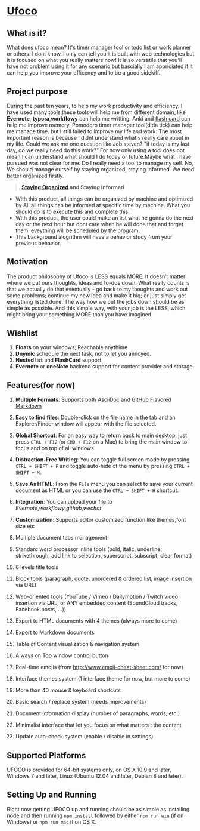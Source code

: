 # [Ufoco](img/ufoco.png)

## What is it?

What does ufoco mean? It's timer manager tool or todo list or work planner or others. I dont know. I only can tell you it is built with web technologies but it is focused on what you really matters now! It is so versatile that you'll have not problem using it for any scenario,but bascially I am appriciated if it can help you improve your efficency and to be a good sidekiff.

## Project purpose

During the past ten years, to help my work productivity and efficiency. I have used many tools,these tools will help me from different domain, like **Evernote**, **typora**,**workflowy** can help me writting. Anki and [flash card](https://www.jackkinsella.ie/articles/janki-method) can help me improve memory. Pomodoro timer manager tool(dida tick) can help me manage time. but I still failed to improve my life and work. The most important reason is because I didnt understand what's really care about in my life. Could we ask me one question like Job steven? "if today is my last day, do we really need do this work?".For now only using a tool does not mean I can understand what should I do today or future.Maybe what I have pursued was not clear for me. Do I really need a tool to manage my self. No, We should manage ourself by staying organized, staying informed. We need better organized firstly.

> **[Staying Organized](https://www.wikihow.com/Stay-Organized) and Staying informed**

- With this product, all things can be organized by machine and optimized by AI. all things can be informed at specific time by machine. What you should do is to execute this and complete this.
- With this product, the user could make an list what he gonna do the next day or the next hour but dont care when he will done that and forget them. eveything will be scheduled by the program.
- This background alogrithm will have a behavior study from your previous behavior.

## Motivation

The product philosophy of Ufoco is LESS equals MORE. It doesn’t matter where we put ours thoughts, ideas and to-dos down. What really counts is that we actually do that eventually - go back to my thoughts and work out some problems; continue my new idea and make it big; or just simply get everything listed done. The way how we put the jobs down should be as simple as possible. And this simple way, with your job is the LESS, which might bring your something MORE than you have imagined.

## Wishlist

1.  **Floats** on your windows, Reachable anythime
2.  **Dnymic** schedule the next task, not to let you annoyed.
3.  **Nested list** and **FlashCard** support
4.  **Evernote** or **oneNote** backend support for content provider and storage.

## Features(for now)

1. **Multiple Formats**: Supports both [AsciiDoc](http://www.methods.co.nz/asciidoc/) and [GitHub Flavored Markdown](https://help.github.com/articles/github-flavored-markdown/)

2. **Easy to find files**: Double-click on the file name in the tab and an Explorer/Finder window will appear with the file selected.

3. **Global Shortcut**: For an easy way to return back to main desktop, just press `CTRL + F12` (or `CMD + F12` on a Mac) to bring the main window to focus and on top of all windows.

4. **Distraction-Free Writing**: You can toggle full screen mode by pressing `CTRL + SHIFT + F` and toggle auto-hide of the menu by pressing `CTRL + SHIFT + M`.

5. **Save As HTML**: From the `File` menu you can select to save your current document as HTML or you can use the `CTRL + SHIFT + H` shortcut.

6. **Integration**: You can upload your file to _Evernote_,_workflowy_,_github_,_wechat_

7. **Customization**: Supports editor customized function like themes,font size etc
8. Multiple document tabs management
9. Standard word processor inline tools (bold, italic, underline, strikethrough, add link to selection, superscript, subscript, clear format)
10. 6 levels title tools
11. Block tools (paragraph, quote, unordered & ordered list, image insertion via URL)
12. Web-oriented tools (YouTube / Vimeo / Dailymotion / Twitch video insertion via URL, or ANY embedded content (SoundCloud tracks, Facebook posts, ...))
13. Export to HTML documents with 4 themes (always more to come)
14. Export to Markdown documents
15. Table of Content visualization & navigation system
16. Always on Top window control button
17. Real-time emojis (from http://www.emoji-cheat-sheet.com/ for now)
18. Interface themes system (1 interface theme for now, but more to come)
19. More than 40 mouse & keyboard shortcuts
20. Basic search / replace system (needs improvements)
21. Document information display (number of paragraphs, words, etc.)
22. Minimalist interface that let you focus on what matters : the content
23. Update auto-check system (enable / disable in settings)

## Supported Platforms

UFOCO is provided for 64-bit systems only, on OS X 10.9 and later, Windows 7 and later, Linux (Ubuntu 12.04 and later, Debian 8 and later).

## Setting Up and Running

Right now getting UFOCO up and running should be as simple as installing [node](https://nodejs.org/) and then running `npm install` followed by either `npm run win` (if on Windows) or `npm run mac` if on OS X.
